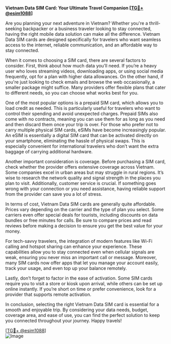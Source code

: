 **Vietnam Data SIM Card: Your Ultimate Travel Companion [[TG💪+ @esim1088](https://t.me/s/esim1088)]**

Are you planning your next adventure in Vietnam? Whether you're a thrill-seeking backpacker or a business traveler looking to stay connected, having the right mobile data solution can make all the difference. Vietnam Data SIM cards are designed specifically for travelers who want seamless access to the internet, reliable communication, and an affordable way to stay connected.

When it comes to choosing a SIM card, there are several factors to consider. First, think about how much data you’ll need. If you’re a heavy user who loves streaming videos, downloading apps, or using social media frequently, opt for a plan with higher data allowances. On the other hand, if you're just looking to check emails and browse the web occasionally, a smaller package might suffice. Many providers offer flexible plans that cater to different needs, so you can choose what works best for you.

One of the most popular options is a prepaid SIM card, which allows you to load credit as needed. This is particularly useful for travelers who want to control their spending and avoid unexpected charges. Prepaid SIMs also come with no contracts, meaning you can use them for as long as you need and then discard them once your trip is over. For those who prefer not to carry multiple physical SIM cards, eSIMs have become increasingly popular. An eSIM is essentially a digital SIM card that can be activated directly on your smartphone, eliminating the hassle of physical swaps. This is especially convenient for international travelers who don’t want the extra baggage of carrying additional hardware.

Another important consideration is coverage. Before purchasing a SIM card, check whether the provider offers extensive coverage across Vietnam. Some companies excel in urban areas but may struggle in rural regions. It’s wise to research the network quality and signal strength in the places you plan to visit. Additionally, customer service is crucial. If something goes wrong with your connection or you need assistance, having reliable support from the provider can save you a lot of stress.

In terms of cost, Vietnam Data SIM cards are generally quite affordable. Prices vary depending on the carrier and the type of plan you select. Some carriers even offer special deals for tourists, including discounts on data bundles or free minutes for calls. Be sure to compare prices and read reviews before making a decision to ensure you get the best value for your money.

For tech-savvy travelers, the integration of modern features like Wi-Fi calling and hotspot sharing can enhance your experience. These capabilities allow you to stay connected even when cellular signals are weak, ensuring you never miss an important call or message. Moreover, many SIM cards now offer apps that let you manage your account easily, track your usage, and even top up your balance remotely.

Lastly, don’t forget to factor in the ease of activation. Some SIM cards require you to visit a store or kiosk upon arrival, while others can be set up online instantly. If you’re short on time or prefer convenience, look for a provider that supports remote activation.

In conclusion, selecting the right Vietnam Data SIM card is essential for a smooth and enjoyable trip. By considering your data needs, budget, coverage area, and ease of use, you can find the perfect solution to keep you connected throughout your journey. Happy travels! 

[[TG💪+ @esim1088](https://t.me/s/esim1088)]  
![Image](https://i.postimg.cc/Y0z9fWf4/image.png)